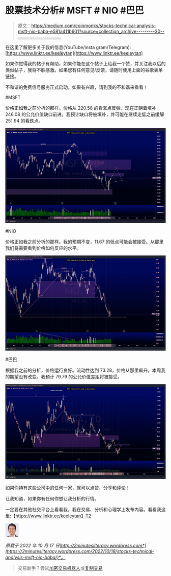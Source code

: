 # 股票技术分析# MSFT # NIO #巴巴

> 原文：<https://medium.com/coinmonks/stocks-technical-analysis-msft-nio-baba-e581a411b601?source=collection_archive---------30----------------------->

在这里了解更多关于我的信息(YouTube/insta gram/Telegram):[https://www.linktr.ee/keeleytan](https://www.linktr.ee/keeleytan)

如果你觉得我的帖子有帮助，如果你能在这个帖子上给我一个赞，并关注我以后的类似帖子，我将不胜感激。如果您有任何意见/反馈，请随时使用上面的谷歌表单链接。

不和谐的免费信号服务正式启动。如果有兴趣，请到我的不和谐来看看！

#MSFT

价格正如我之前分析的那样。价格从 220.58 的看涨点反弹，现在正朝着填补 246.08 的公允价值缺口前进。我预计缺口将被填补，并可能在继续走低之前缓解 251.94 的看跌点。

![](img/4eaa9517fca3d9131ad23173d1f10e68.png)

#NIO

价格正如我之前分析的那样。我的预期不变，11.67 的低点可能会被接受。从那里我们将需要看到价格如何反应的水平。

![](img/090df5a2950df0ea8a26f7c5114beef1.png)

#巴巴

根据我之前的分析，价格运行良好。流动性达到 73.28，价格从那里飙升。本周我的期望没有改变。我预计 79.79 的公允价值差距将被接受。

![](img/61d3fb6d6d58e6ae61c762725ad6a59a.png)

如果你持有这些公司中的任何一家，就可以点赞、分享和评论！

让我知道，如果你有任何你想让我分析的行情。

一定要在其他社交平台上看看我，我在交易、分析和心理学上发布内容。看看我这里:【https://www.linktr.ee/keeleytan】T2

![](img/a6b44f471e7239b5e1b23ef12b3794e8.png)

*原载于 2022 年 10 月 17 日*[*http://2minutesliteracy.wordpress.com*](https://2minutesliteracy.wordpress.com/2022/10/18/stocks-technical-analysis-msft-nio-baba/)*。*

> 交易新手？尝试[加密交易机器人](/coinmonks/crypto-trading-bot-c2ffce8acb2a)或[复制交易](/coinmonks/top-10-crypto-copy-trading-platforms-for-beginners-d0c37c7d698c)